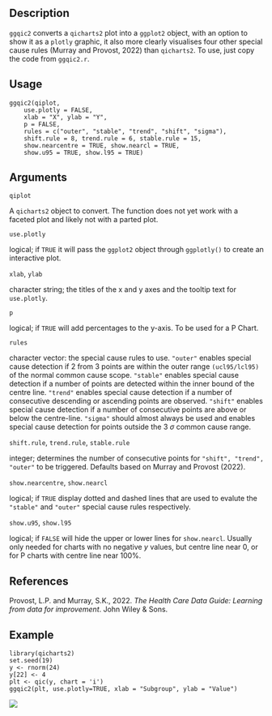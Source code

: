 ## Description

`ggqic2` converts a `qicharts2` plot into a `ggplot2` object, with an
option to show it as a `plotly` graphic, it also more clearly visualises
four other special cause rules (Murray and Provost, 2022) than
`qicharts2`. To use, just copy the code from `ggqic2.r`.

## Usage

    ggqic2(qiplot,
        use.plotly = FALSE,
        xlab = "X", ylab = "Y",
        p = FALSE,
        rules = c("outer", "stable", "trend", "shift", "sigma"),
        shift.rule = 8, trend.rule = 6, stable.rule = 15,
        show.nearcentre = TRUE, show.nearcl = TRUE,
        show.u95 = TRUE, show.l95 = TRUE)

## Arguments

`qiplot`

A `qicharts2` object to convert. The function does not yet work with a
faceted plot and likely not with a parted plot.

`use.plotly`

logical; if `TRUE` it will pass the `ggplot2` object through
`ggplotly()` to create an interactive plot.

`xlab`, `ylab`

character string; the titles of the x and y axes and the tooltip text
for `use.plotly`.

`p`

logical; if `TRUE` will add percentages to the y-axis. To be used for a
P Chart.

`rules`

character vector: the special cause rules to use. `"outer"` enables
special cause detection if 2 from 3 points are within the outer range
`(ucl95/lcl95)` of the normal common cause scope. `"stable"` enables
special cause detection if a number of points are detected within the
inner bound of the centre line. `"trend"` enables special cause
detection if a number of consecutive descending or ascending points are
observed. `"shift"` enables special cause detection if a number of
consecutive points are above or below the centre-line. `"sigma"` should
almost always be used and enables special cause detection for points
outside the 3 *σ* common cause range.

`shift.rule`, `trend.rule`, `stable.rule`

integer; determines the number of consecutive points for
`"shift", "trend", "outer"` to be triggered. Defaults based on Murray
and Provost (2022).

`show.nearcentre`, `show.nearcl`

logical; if `TRUE` display dotted and dashed lines that are used to
evalute the `"stable"` and `"outer"` special cause rules respectively.

`show.u95`, `show.l95`

logical; if `FALSE` will hide the upper or lower lines for
`show.nearcl`. Usually only needed for charts with no negative *y*
values, but centre line near 0, or for P charts with centre line near
100%.

## References

Provost, L.P. and Murray, S.K., 2022. *The Health Care Data Guide:
Learning from data for improvement*. John Wiley & Sons.

## Example

    library(qicharts2)
    set.seed(19)
    y <- rnorm(24)
    y[22] <- 4
    plt <- qic(y, chart = 'i')
    ggqic2(plt, use.plotly=TRUE, xlab = "Subgroup", ylab = "Value")

![](ggqic2_files/figure-markdown_strict/example-1.png)
